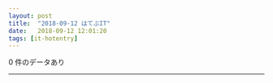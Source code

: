 ```yaml
---
layout: post
title:  "2018-09-12 はてぶIT"
date:   2018-09-12 12:01:20
tags: [it-hotentry]
---
```

0 件のデータあり

<hr>
